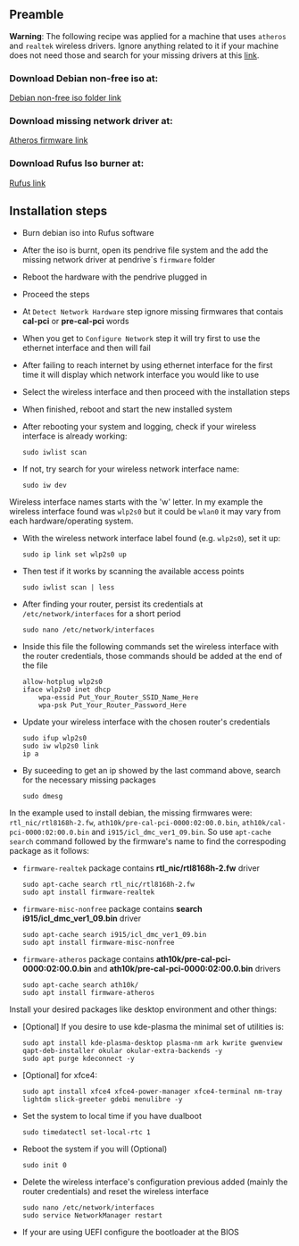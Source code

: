 ## Preamble

<b>Warning</b>: The following recipe was applied for a machine that uses <code>atheros</code> and <code>realtek</code> wireless drivers. Ignore anything related to it if your machine does not need those and search for your missing drivers at this [link](http://ftp.debian.org/debian/pool/non-free/f/firmware-nonfree).

### Download Debian non-free iso at: 
[Debian non-free iso folder link](https://cdimage.debian.org/cdimage/unofficial/non-free/cd-including-firmware/current/amd64/iso-cd/)

### Download missing network driver at:
[Atheros firmware link](http://ftp.debian.org/debian/pool/non-free/f/firmware-nonfree/firmware-atheros_20210818-1_all.deb)

### Download Rufus Iso burner at:
[Rufus link](https://rufus.ie/en/)

## Installation steps

* Burn debian iso into Rufus software

* After the iso is burnt, open its pendrive file system and the add the missing network driver at pendrive´s <code>firmware</code> folder

* Reboot the hardware with the pendrive plugged in

* Proceed the steps

* At <code>Detect Network Hardware</code> step ignore missing firmwares that contais <b>cal-pci</b> or <b>pre-cal-pci</b> words

* When you get to <code>Configure Network</code> step it will try first to use the ethernet interface and then will fail

* After failing to reach internet by using ethernet interface for the first time it will display which network interface you would like to use

* Select the wireless interface and then proceed with the installation steps

* When finished, reboot and start the new installed system

* After rebooting your system and logging, check if your wireless interface is already working:

      sudo iwlist scan
      
* If not, try search for your wireless network interface name:
 
      sudo iw dev
      
 Wireless interface names starts with the 'w' letter. In my example the wireless interface found was <code>wlp2s0</code> but it could be <code>wlan0</code> it may vary from each hardware/operating system.
 
 * With the wireless network interface label found (e.g. <code>wlp2s0</code>), set it up:
      
       sudo ip link set wlp2s0 up
    
* Then test if it works by scanning the available access points

      sudo iwlist scan | less
    
* After finding your router, persist its credentials at <code>/etc/network/interfaces</code> for a short period
    
      sudo nano /etc/network/interfaces

* Inside this file the following commands set the wireless interface with the router credentials, those commands should be added at the end of the file

      allow-hotplug wlp2s0
      iface wlp2s0 inet dhcp
          wpa-essid Put_Your_Router_SSID_Name_Here
          wpa-psk Put_Your_Router_Password_Here

* Update your wireless interface with the chosen router's credentials

      sudo ifup wlp2s0
      sudo iw wlp2s0 link
      ip a
    
* By suceeding to get an ip showed by the last command above, search for the necessary missing packages 

      sudo dmesg

In the example used to install debian, the missing firmwares were: <code>rtl_nic/rtl8168h-2.fw</code>, <code>ath10k/pre-cal-pci-0000:02:00.0.bin</code>, <code>ath10k/cal-pci-0000:02:00.0.bin</code> and <code>i915/icl_dmc_ver1_09.bin</code>. So use <code>apt-cache search</code> command followed by the firmware's name to find the correspoding package as it follows:<br>

* <code>firmware-realtek</code> package contains <b>rtl_nic/rtl8168h-2.fw</b> driver

      sudo apt-cache search rtl_nic/rtl8168h-2.fw
      sudo apt install firmware-realtek
      

* <code>firmware-misc-nonfree</code> package contains <b>search i915/icl_dmc_ver1_09.bin</b> driver

      sudo apt-cache search i915/icl_dmc_ver1_09.bin
      sudo apt install firmware-misc-nonfree

* <code>firmware-atheros</code> package contains <b>ath10k/pre-cal-pci-0000:02:00.0.bin</b> and <b>ath10k/pre-cal-pci-0000:02:00.0.bin</b> drivers
      
      sudo apt-cache search ath10k/
      sudo apt install firmware-atheros
      
Install your desired packages like desktop environment and other things:

* [Optional] If you desire to use kde-plasma the minimal set of utilities is:

      sudo apt install kde-plasma-desktop plasma-nm ark kwrite gwenview qapt-deb-installer okular okular-extra-backends -y
      sudo apt purge kdeconnect -y

* [Optional] for xfce4:

      sudo apt install xfce4 xfce4-power-manager xfce4-terminal nm-tray lightdm slick-greeter gdebi menulibre -y

* Set the system to local time if you have dualboot
   
      sudo timedatectl set-local-rtc 1
   
* Reboot the system if you will (Optional)

      sudo init 0

* Delete the wireless interface's configuration previous added (mainly the router credentials) and reset the wireless interface

      sudo nano /etc/network/interfaces
      sudo service NetworkManager restart

* If your are using UEFI configure the bootloader at the BIOS

